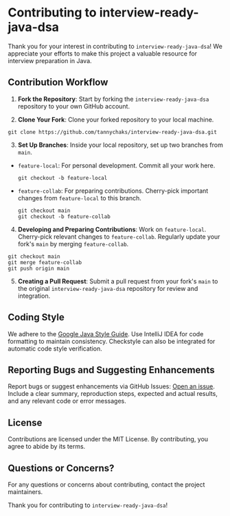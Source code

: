 # Contributing to interview-ready-java-dsa

Thank you for your interest in contributing to `interview-ready-java-dsa`! We appreciate your efforts to make this project a valuable resource for interview preparation in Java.

## Contribution Workflow

1. **Fork the Repository**: Start by forking the `interview-ready-java-dsa` repository to your own GitHub account.

2. **Clone Your Fork**: Clone your forked repository to your local machine.

```git clone https://github.com/tannychaks/interview-ready-java-dsa.git```

3. **Set Up Branches**: Inside your local repository, set up two branches from `main`.
- `feature-local`: For personal development. Commit all your work here.
  ```
  git checkout -b feature-local
  ```
- `feature-collab`: For preparing contributions. Cherry-pick important changes from `feature-local` to this branch.
  ```
  git checkout main
  git checkout -b feature-collab
  ```

4. **Developing and Preparing Contributions**: Work on `feature-local`. Cherry-pick relevant changes to `feature-collab`. Regularly update your fork's `main` by merging `feature-collab`.

```
git checkout main
git merge feature-collab
git push origin main
```

5. **Creating a Pull Request**: Submit a pull request from your fork's `main` to the original `interview-ready-java-dsa` repository for review and integration.

## Coding Style

We adhere to the [Google Java Style Guide](https://google.github.io/styleguide/javaguide.html). Use IntelliJ IDEA for code formatting to maintain consistency. Checkstyle can also be integrated for automatic code style verification.

## Reporting Bugs and Suggesting Enhancements

Report bugs or suggest enhancements via GitHub Issues: [Open an issue](https://github.com/tannychaks/interview-ready-java-dsa/issues/new). Include a clear summary, reproduction steps, expected and actual results, and any relevant code or error messages.

## License

Contributions are licensed under the MIT License. By contributing, you agree to abide by its terms.

## Questions or Concerns?

For any questions or concerns about contributing, contact the project maintainers.

Thank you for contributing to `interview-ready-java-dsa`!



